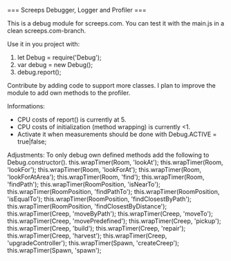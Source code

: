 === Screeps Debugger, Logger and Profiler ===

This is a debug module for screeps.com. You can test it with the main.js in a clean screeps.com-branch.

Use it in you project with:
1. let Debug = require('Debug');
2. var debug = new Debug();
3. debug.report();

Contribute by adding code to support more classes. I plan to improve the module to add own methods to the profiler.

Informations:
- CPU costs of report() is currently at 5.
- CPU costs of initialization (method wrapping) is currently <1.
- Activate it when measurements should be done with Debug.ACTIVE = true|false;

Adjustments:
To only debug own defined methods add the following to Debug.constructor().
    this.wrapTimer(Room, 'lookAt');
    this.wrapTimer(Room, 'lookFor');
    this.wrapTimer(Room, 'lookForAt');
    this.wrapTimer(Room, 'lookForAtArea');
    this.wrapTimer(Room, 'find');
    this.wrapTimer(Room, 'findPath');
    this.wrapTimer(RoomPosition, 'isNearTo');
    this.wrapTimer(RoomPosition, 'findPathTo');
    this.wrapTimer(RoomPosition, 'isEqualTo');
    this.wrapTimer(RoomPosition, 'findClosestByPath');
    this.wrapTimer(RoomPosition, 'findClosestByDistance');
    this.wrapTimer(Creep, 'moveByPath');
    this.wrapTimer(Creep, 'moveTo');
    this.wrapTimer(Creep, 'movePredefined');
    this.wrapTimer(Creep, 'pickup');
    this.wrapTimer(Creep, 'build');
    this.wrapTimer(Creep, 'repair');
    this.wrapTimer(Creep, 'harvest');
    this.wrapTimer(Creep, 'upgradeController');
    this.wrapTimer(Spawn, 'createCreep');
    this.wrapTimer(Spawn, 'spawn');
